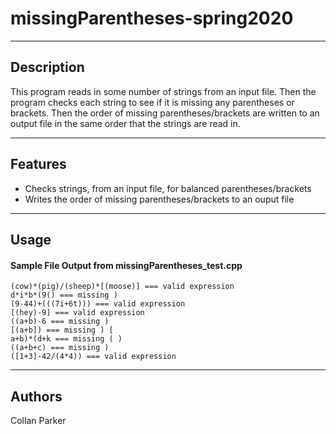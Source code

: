 # missingParentheses-spring2020
---
## Description
<p> 
This program reads in some number of strings from an input file. Then the program checks each string to see if it is missing any parentheses or brackets. Then the order of missing parentheses/brackets are written to an output file in the same order that the strings are read in. 

---
## Features
- Checks strings, from an input file, for balanced parentheses/brackets
- Writes the order of missing parentheses/brackets to an ouput file
---
## Usage
#### Sample File Output from missingParentheses_test.cpp
```
(cow)*(pig)/(sheep)*[(moose)] === valid expression
d*i*b*(9() === missing ) 
(9-44)+(((7i+6t))) === valid expression
[(hey)-9] === valid expression
((a+b)-6 === missing ) 
[(a+b]) === missing ) [ 
a+b)*(d+k === missing ( ) 
((a+b+c) === missing ) 
([1+3]-42/(4*4)) === valid expression
```
---
## Authors
Collan Parker
